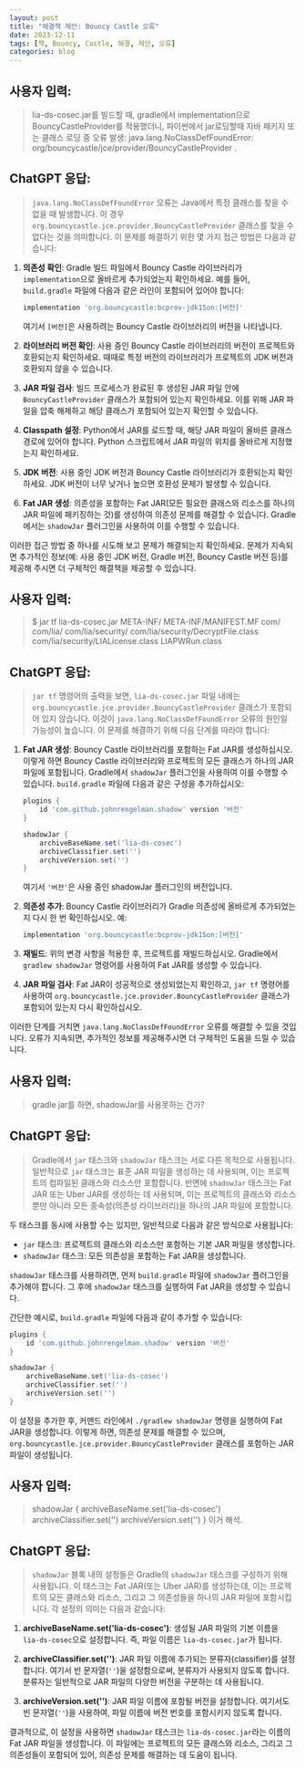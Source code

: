 ```yaml
---
layout: post
title: "해결책 제안: Bouncy Castle 오류"
date: 2023-12-11
tags: [책, Bouncy, Castle, 해결, 제안, 오류]
categories: blog
---
```


## 사용자 입력:
> lia-ds-cosec.jar를 빌드할 때, gradle에서 implementation으로 BouncyCastleProvider를 적용했더니, 파이썬에서 jar로딩할때 자바 패키지 또는 클래스 로딩 중 오류 발생: java.lang.NoClassDefFoundError: org/bouncycastle/jce/provider/BouncyCastleProvider .   

## ChatGPT 응답:
> `java.lang.NoClassDefFoundError` 오류는 Java에서 특정 클래스를 찾을 수 없을 때 발생합니다. 이 경우 `org.bouncycastle.jce.provider.BouncyCastleProvider` 클래스를 찾을 수 없다는 것을 의미합니다. 이 문제를 해결하기 위한 몇 가지 접근 방법은 다음과 같습니다:

1. **의존성 확인**: Gradle 빌드 파일에서 Bouncy Castle 라이브러리가 `implementation`으로 올바르게 추가되었는지 확인하세요. 예를 들어, `build.gradle` 파일에 다음과 같은 라인이 포함되어 있어야 합니다:

   ```gradle
   implementation 'org.bouncycastle:bcprov-jdk15on:[버전]'
   ```

   여기서 `[버전]`은 사용하려는 Bouncy Castle 라이브러리의 버전을 나타냅니다.

2. **라이브러리 버전 확인**: 사용 중인 Bouncy Castle 라이브러리의 버전이 프로젝트와 호환되는지 확인하세요. 때때로 특정 버전의 라이브러리가 프로젝트의 JDK 버전과 호환되지 않을 수 있습니다.

3. **JAR 파일 검사**: 빌드 프로세스가 완료된 후 생성된 JAR 파일 안에 `BouncyCastleProvider` 클래스가 포함되어 있는지 확인하세요. 이를 위해 JAR 파일을 압축 해제하고 해당 클래스가 포함되어 있는지 확인할 수 있습니다.

4. **Classpath 설정**: Python에서 JAR를 로드할 때, 해당 JAR 파일이 올바른 클래스 경로에 있어야 합니다. Python 스크립트에서 JAR 파일의 위치를 올바르게 지정했는지 확인하세요.

5. **JDK 버전**: 사용 중인 JDK 버전과 Bouncy Castle 라이브러리가 호환되는지 확인하세요. JDK 버전이 너무 낮거나 높으면 호환성 문제가 발생할 수 있습니다.

6. **Fat JAR 생성**: 의존성을 포함하는 Fat JAR(모든 필요한 클래스와 리소스를 하나의 JAR 파일에 패키징하는 것)를 생성하여 의존성 문제를 해결할 수 있습니다. Gradle에서는 `shadowJar` 플러그인을 사용하여 이를 수행할 수 있습니다.

이러한 접근 방법 중 하나를 시도해 보고 문제가 해결되는지 확인하세요. 문제가 지속되면 추가적인 정보(예: 사용 중인 JDK 버전, Gradle 버전, Bouncy Castle 버전 등)를 제공해 주시면 더 구체적인 해결책을 제공할 수 있습니다.

## 사용자 입력:
> $ jar tf lia-ds-cosec.jar
META-INF/
META-INF/MANIFEST.MF
com/
com/lia/
com/lia/security/
com/lia/security/DecryptFile.class
com/lia/security/LIALicense.class
LIAPWRun.class

## ChatGPT 응답:
> `jar tf` 명령어의 출력을 보면, `lia-ds-cosec.jar` 파일 내에는 `org.bouncycastle.jce.provider.BouncyCastleProvider` 클래스가 포함되어 있지 않습니다. 이것이 `java.lang.NoClassDefFoundError` 오류의 원인일 가능성이 높습니다. 이 문제를 해결하기 위해 다음 단계를 따라야 합니다:

1. **Fat JAR 생성**: Bouncy Castle 라이브러리를 포함하는 Fat JAR를 생성하십시오. 이렇게 하면 Bouncy Castle 라이브러리와 프로젝트의 모든 클래스가 하나의 JAR 파일에 포함됩니다. Gradle에서 `shadowJar` 플러그인을 사용하여 이를 수행할 수 있습니다. `build.gradle` 파일에 다음과 같은 구성을 추가하십시오:

   ```gradle
   plugins {
       id 'com.github.johnrengelman.shadow' version '버전'
   }

   shadowJar {
       archiveBaseName.set('lia-ds-cosec')
       archiveClassifier.set('')
       archiveVersion.set('')
   }
   ```

   여기서 `'버전'`은 사용 중인 shadowJar 플러그인의 버전입니다.

2. **의존성 추가**: Bouncy Castle 라이브러리가 Gradle 의존성에 올바르게 추가되었는지 다시 한 번 확인하십시오. 예:

   ```gradle
   implementation 'org.bouncycastle:bcprov-jdk15on:[버전]'
   ```

3. **재빌드**: 위의 변경 사항을 적용한 후, 프로젝트를 재빌드하십시오. Gradle에서 `gradlew shadowJar` 명령어를 사용하여 Fat JAR를 생성할 수 있습니다.

4. **JAR 파일 검사**: Fat JAR이 성공적으로 생성되었는지 확인하고, `jar tf` 명령어를 사용하여 `org.bouncycastle.jce.provider.BouncyCastleProvider` 클래스가 포함되어 있는지 다시 확인하십시오.

이러한 단계를 거치면 `java.lang.NoClassDefFoundError` 오류를 해결할 수 있을 것입니다. 오류가 지속되면, 추가적인 정보를 제공해주시면 더 구체적인 도움을 드릴 수 있습니다.

## 사용자 입력:
> gradle jar를 하면, shadowJar를 사용못하는 건가?

## ChatGPT 응답:
> Gradle에서 `jar` 태스크와 `shadowJar` 태스크는 서로 다른 목적으로 사용됩니다. 일반적으로 `jar` 태스크는 표준 JAR 파일을 생성하는 데 사용되며, 이는 프로젝트의 컴파일된 클래스와 리소스만 포함합니다. 반면에 `shadowJar` 태스크는 Fat JAR 또는 Uber JAR를 생성하는 데 사용되며, 이는 프로젝트의 클래스와 리소스 뿐만 아니라 모든 종속성(의존성 라이브러리)을 하나의 JAR 파일에 포함합니다.

두 태스크를 동시에 사용할 수는 있지만, 일반적으로 다음과 같은 방식으로 사용됩니다:

- `jar` 태스크: 프로젝트의 클래스와 리소스만 포함하는 기본 JAR 파일을 생성합니다.
- `shadowJar` 태스크: 모든 의존성을 포함하는 Fat JAR을 생성합니다.

`shadowJar` 태스크를 사용하려면, 먼저 `build.gradle` 파일에 `shadowJar` 플러그인을 추가해야 합니다. 그 후에 `shadowJar` 태스크를 실행하여 Fat JAR을 생성할 수 있습니다.

간단한 예시로, `build.gradle` 파일에 다음과 같이 추가할 수 있습니다:

```gradle
plugins {
    id 'com.github.johnrengelman.shadow' version '버전'
}

shadowJar {
    archiveBaseName.set('lia-ds-cosec')
    archiveClassifier.set('')
    archiveVersion.set('')
}
```

이 설정을 추가한 후, 커맨드 라인에서 `./gradlew shadowJar` 명령을 실행하여 Fat JAR을 생성합니다. 이렇게 하면, 의존성 문제를 해결할 수 있으며, `org.bouncycastle.jce.provider.BouncyCastleProvider` 클래스를 포함하는 JAR 파일이 생성됩니다.

## 사용자 입력:
> shadowJar {
    archiveBaseName.set('lia-ds-cosec')
    archiveClassifier.set('')
    archiveVersion.set('')
}  이거 해석.

## ChatGPT 응답:
> `shadowJar` 블록 내의 설정들은 Gradle의 `shadowJar` 태스크를 구성하기 위해 사용됩니다. 이 태스크는 Fat JAR(또는 Uber JAR)를 생성하는데, 이는 프로젝트의 모든 클래스와 리소스, 그리고 그 의존성들을 하나의 JAR 파일에 포함시킵니다. 각 설정의 의미는 다음과 같습니다:

1. **archiveBaseName.set('lia-ds-cosec')**: 생성될 JAR 파일의 기본 이름을 `lia-ds-cosec`으로 설정합니다. 즉, 파일 이름은 `lia-ds-cosec.jar`가 됩니다.

2. **archiveClassifier.set('')**: JAR 파일 이름에 추가되는 분류자(classifier)를 설정합니다. 여기서 빈 문자열(`''`)을 설정함으로써, 분류자가 사용되지 않도록 합니다. 분류자는 일반적으로 JAR 파일의 다양한 버전을 구분하는 데 사용됩니다.

3. **archiveVersion.set('')**: JAR 파일 이름에 포함될 버전을 설정합니다. 여기서도 빈 문자열(`''`)을 사용하여, 파일 이름에 버전 번호를 포함시키지 않도록 합니다.

결과적으로, 이 설정을 사용하면 `shadowJar` 태스크는 `lia-ds-cosec.jar`라는 이름의 Fat JAR 파일을 생성합니다. 이 파일에는 프로젝트의 모든 클래스와 리소스, 그리고 그 의존성들이 포함되어 있어, 의존성 문제를 해결하는 데 도움이 됩니다.

